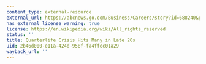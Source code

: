 ```yaml
---
content_type: external-resource
external_url: https://abcnews.go.com/Business/Careers/story?id=688240&page=1
has_external_license_warning: true
license: https://en.wikipedia.org/wiki/All_rights_reserved
status: ''
title: Quarterlife Crisis Hits Many in Late 20s
uid: 2b46d000-e11a-424d-958f-fa4ffec01a29
wayback_url: ''
---
```

